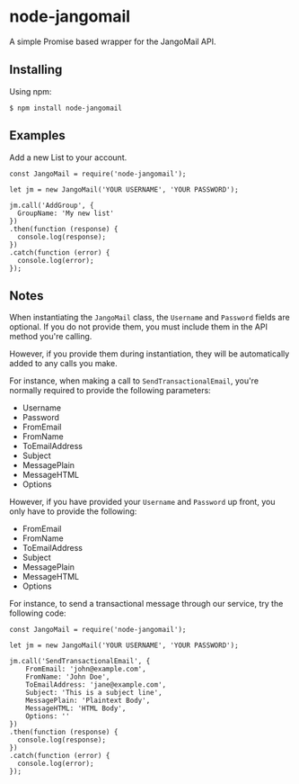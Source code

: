 # node-jangomail

A simple Promise based wrapper for the JangoMail API.

## Installing

Using npm:

`$ npm install node-jangomail`

## Examples

Add a new List to your account.

```
const JangoMail = require('node-jangomail');

let jm = new JangoMail('YOUR USERNAME', 'YOUR PASSWORD');

jm.call('AddGroup', {
  GroupName: 'My new list'
})
.then(function (response) {
  console.log(response);
})
.catch(function (error) {
  console.log(error);
});
```

## Notes

When instantiating the `JangoMail` class, the `Username` and `Password` fields are optional.  If you do not provide them, you must include them in the API method you're calling.

However, if you provide them during instantiation, they will be automatically added to any calls you make.

For instance, when making a call to `SendTransactionalEmail`, you're normally required to provide the following parameters:

* Username
* Password
* FromEmail
* FromName
* ToEmailAddress
* Subject
* MessagePlain
* MessageHTML
* Options

However, if you have provided your `Username` and `Password` up front, you only have to provide the following:

* FromEmail
* FromName
* ToEmailAddress
* Subject
* MessagePlain
* MessageHTML
* Options

For instance, to send a transactional message through our service, try the following code:

```
const JangoMail = require('node-jangomail');

let jm = new JangoMail('YOUR USERNAME', 'YOUR PASSWORD');

jm.call('SendTransactionalEmail', {
    FromEmail: 'john@example.com',
    FromName: 'John Doe',
    ToEmailAddress: 'jane@example.com',
    Subject: 'This is a subject line',
    MessagePlain: 'Plaintext Body',
    MessageHTML: 'HTML Body',
    Options: ''
})
.then(function (response) {
  console.log(response);
})
.catch(function (error) {
  console.log(error);
});
```
